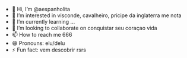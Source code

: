 - 👋 Hi, I’m @aespanholita
- 👀 I’m interested in visconde, cavalheiro, pricipe da inglaterra me nota
- 🌱 I’m currently learning ...
- 💞️ I’m looking to collaborate on conquistar seu coraçao vida
- 📫 How to reach me 666
- 😄 Pronouns: elu/delu
- ⚡ Fun fact: vem descobrir rsrs

<!---
aespanholita/aespanholita is a ✨ special ✨ repository because its `README.md` (this file) appears on your GitHub profile.
You can click the Preview link to take a look at your changes.
--->
